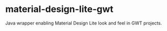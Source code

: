 # material-design-lite-gwt
 Java wrapper enabling Material Design Lite look and feel in GWT projects.
